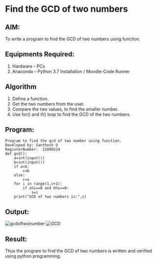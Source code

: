 # Find the GCD of two numbers

## AIM:
To write a program to find the GCD of two numbers using function.

## Equipments Required:
1. Hardware – PCs
2. Anaconda – Python 3.7 Installation / Moodle-Code Runner

## Algorithm
1. Define a function.
2. Get the two numbers from the user.
3. Compare the two values, to find the smaller number.
4. Use for() and if() loop to find the GCD of the two numbers.

## Program:
```
Program to find the gcd of two number using function.
Developed by: Santhosh U
RegisterNumber:  22009224
def gcd():
    a=int(input())
    b=int(input())
    if a>b:
        c=b
    else:
        c=a
    for i in range(1,c+1):
        if a%i==0 and b%i==0:
            s=i
    print("GCD of two numbers is:",s)      
```

## Output:
![gcdoftwonumber](gcd.PNG)
![GCD](https://user-images.githubusercontent.com/119477975/213992573-e4d1852d-1971-49e5-a4f5-f3d83856d283.png)

## Result:
Thus the program to find the GCD of two numbers is written and verified using python programming.

